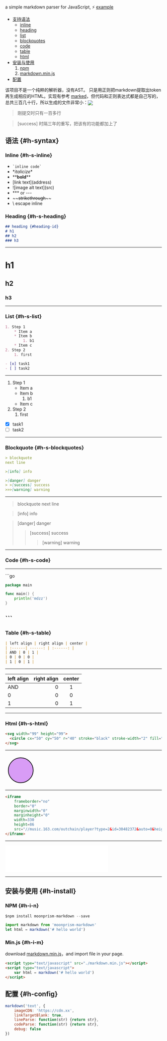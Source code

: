 a simple markdown parser for JavaScript, ⚡ [example](https://moonprism.github.io/markdown.js/)

* [支持语法](#h-syntax)
	* [inline](#h-s-inline)
	* [heading](#h-s-heading)
	* [list](#h-s-list)
	* [blockquotes](#h-s-blockquotes)
	* [code](#h-s-code)
	* [table](#h-s-table)
	* [html](#h-s-html)
* [安装与使用](#h-install)
	1. [npm](#h-i-n)
	2. [markdown.min.js](#h-i-m)
* [配置](#h-config)

该项目不是一个纯粹的解析器，没有AST。
只是用正则把markdown提取出token再生成相应的HTML。实现有参考 [marked](https://github.com/markedjs/marked)，但代码和正则表达式都是自己写的，总共三百几十行，所以生成的文件非常小：<a href="https://moonprism.github.io/markdown.js/markdown.min.js"><image style="border-radius: 0;box-shadow:none;padding-top:0;position: relative;top:4px" src="https://img.badgesize.io/moonprism/markdown.js/master/dist/markdown.min.js?compression=gzip&style=flat-square&color=blue"></a>

> 刚提交时只有一百多行

>[success] 时隔三年的重写，把该有的功能都加上了

## 语法 {#h-syntax}

### Inline {#h-s-inline}

* `` `inline code` ``
* \**italicize*\*
* \*\***bold**\*\*
* \[link text](address)
* \!\[image alt text](src)
* \*\*\* or ---
* \~\~~~strikethrough~~\~\~
* \ escape inline

### Heading {#h-s-heading}
```md
## heading {#heading-id}
# h1
## h2
### h3
```
---
# h1
## h2
### h3
---

### List {#h-s-list}

```md
1. Step 1
    * Item a
    * Item b
        1. b1
    * Item c
2. Step 2
    1. first

- [x] task1
- [ ] task2
```

---

1. Step 1
    * Item a
    * Item b
        1. b1
    * Item c
2. Step 2
    1. first

- [x] task1
- [ ] task2

---

### Blockquote {#h-s-blockquotes}

```md
> blockquote
next line

>[info] info

>[danger] danger
> >[success] success
>>>[warning] warning
```

---
> blockquote
next line

>[info] info

>[danger] danger
> >[success] success
>>>[warning] warning

---

### Code {#h-s-code}
---
\```go
```go
package main

func main() {
    println('mdzz')
}
```
\```
---
### Table {#h-s-table}

```md
| left align | right align | center |
| :------| ------: | :------: |
| AND | 0 | 1 |
| 0 | 0 | 0 |
| 1 | 0 | 1 |
```
---
| left align | right align | center |
| :------| ------: | :------: |
| AND | 0 | 1 |
| 0 | 0 | 0 |
| 1 | 0 | 1 |
---

### Html {#h-s-html}

```html
<svg width="99" height="99">
  <circle cx="50" cy="50" r="40" stroke="black" stroke-width="2" fill="#d89cf6"/>
</svg>
```
---

<svg width="99" height="99"><circle cx="50" cy="50" r="40" stroke="black" stroke-width="2" fill="#d89cf6"/></svg>

---

```html
<iframe 
    frameborder="no"
    border="0"
    marginwidth="0"
    marginheight="0"
    width=330
    height=86
    src="//music.163.com/outchain/player?type=2&id=30482372&auto=0&height=66">
</iframe>
```
---

<iframe 
		frameborder="no"
		border="0"
		marginwidth="0"
		marginheight="0"
		width=330
		height=86
		src="//music.163.com/outchain/player?type=2&id=30482372&auto=0&height=66">
</iframe>

---

## 安装与使用 {#h-install}

### NPM {#h-i-n}

```js
$npm install moonprism-markdown --save

import markdown from 'moonprism-markdown'
let html = markdown('# hello world')
```

### Min.js {#h-i-m}

download [markdown.min.js](https://moonprism.github.io/markdown.js/markdown.min.js)，and import file in your page.

```html
<script type="text/javascript" src="./markdown.min.js"></script>
<script type="text/javascript">
    var html = markdown('# hello world')
</script>
```

## 配置 {#h-config}
```js
markdown('text', {
    imageCDN: 'https://cdn.xx',
    linkTargetBlank: true,
    lineParse: function(str) {return str},
    codeParse: function(str) {return str},
	debug: false
})
```